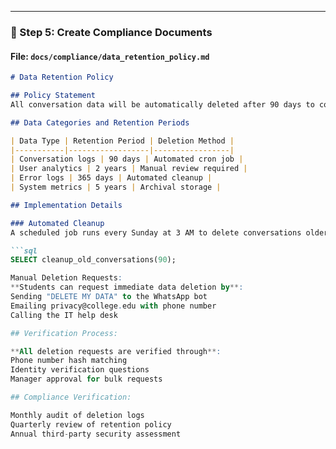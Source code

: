 
---

### 🔹 Step 5: Create Compliance Documents

#### File: `docs/compliance/data_retention_policy.md`

```markdown
# Data Retention Policy

## Policy Statement
All conversation data will be automatically deleted after 90 days to comply with GDPR and minimize data storage risks.

## Data Categories and Retention Periods

| Data Type | Retention Period | Deletion Method |
|-----------|------------------|-----------------|
| Conversation logs | 90 days | Automated cron job |
| User analytics | 2 years | Manual review required |
| Error logs | 365 days | Automated cleanup |
| System metrics | 5 years | Archival storage |

## Implementation Details

### Automated Cleanup
A scheduled job runs every Sunday at 3 AM to delete conversations older than 90 days:

```sql
SELECT cleanup_old_conversations(90);

Manual Deletion Requests:
**Students can request immediate data deletion by**:
Sending "DELETE MY DATA" to the WhatsApp bot
Emailing privacy@college.edu with phone number
Calling the IT help desk

## Verification Process:

**All deletion requests are verified through**:
Phone number hash matching
Identity verification questions
Manager approval for bulk requests

## Compliance Verification:

Monthly audit of deletion logs
Quarterly review of retention policy
Annual third-party security assessment